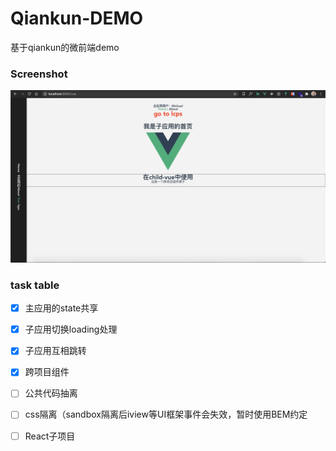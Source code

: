 # Qiankun-DEMO
基于qiankun的微前端demo  

### Screenshot
![avatar](/screenshot/Snipaste_2020-09-30_15-27-41.png)  

### task table
 - [x] 主应用的state共享
 - [x] 子应用切换loading处理
 - [x] 子应用互相跳转
 - [x] 跨项目组件
 - [ ] 公共代码抽离
 - [ ] css隔离（sandbox隔离后iview等UI框架事件会失效，暂时使用BEM约定
 - [ ] React子项目

 


